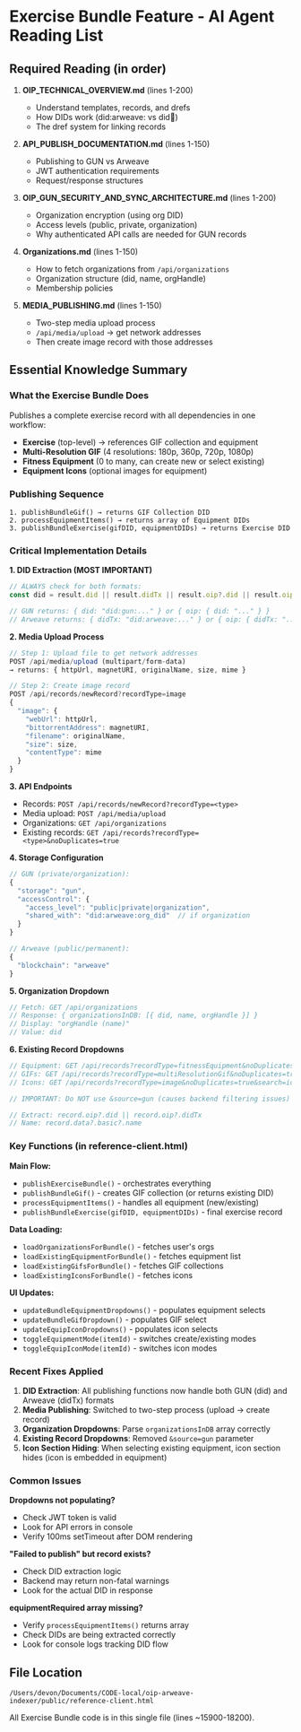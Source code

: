 # Exercise Bundle Feature - AI Agent Reading List

## Required Reading (in order)

1. **OIP_TECHNICAL_OVERVIEW.md** (lines 1-200)
   - Understand templates, records, and drefs
   - How DIDs work (did:arweave: vs did:gun:)
   - The dref system for linking records

2. **API_PUBLISH_DOCUMENTATION.md** (lines 1-150)
   - Publishing to GUN vs Arweave
   - JWT authentication requirements
   - Request/response structures

3. **OIP_GUN_SECURITY_AND_SYNC_ARCHITECTURE.md** (lines 1-200)
   - Organization encryption (using org DID)
   - Access levels (public, private, organization)
   - Why authenticated API calls are needed for GUN records

4. **Organizations.md** (lines 1-150)
   - How to fetch organizations from `/api/organizations`
   - Organization structure (did, name, orgHandle)
   - Membership policies

5. **MEDIA_PUBLISHING.md** (lines 1-150)
   - Two-step media upload process
   - `/api/media/upload` → get network addresses
   - Then create image record with those addresses

## Essential Knowledge Summary

### What the Exercise Bundle Does
Publishes a complete exercise record with all dependencies in one workflow:
- **Exercise** (top-level) → references GIF collection and equipment
- **Multi-Resolution GIF** (4 resolutions: 180p, 360p, 720p, 1080p)
- **Fitness Equipment** (0 to many, can create new or select existing)
- **Equipment Icons** (optional images for equipment)

### Publishing Sequence
```
1. publishBundleGif() → returns GIF Collection DID
2. processEquipmentItems() → returns array of Equipment DIDs
3. publishBundleExercise(gifDID, equipmentDIDs) → returns Exercise DID
```

### Critical Implementation Details

**1. DID Extraction (MOST IMPORTANT)**
```javascript
// ALWAYS check for both formats:
const did = result.did || result.didTx || result.oip?.did || result.oip?.didTx;

// GUN returns: { did: "did:gun:..." } or { oip: { did: "..." } }
// Arweave returns: { didTx: "did:arweave:..." } or { oip: { didTx: "..." } }
```

**2. Media Upload Process**
```javascript
// Step 1: Upload file to get network addresses
POST /api/media/upload (multipart/form-data)
→ returns: { httpUrl, magnetURI, originalName, size, mime }

// Step 2: Create image record
POST /api/records/newRecord?recordType=image
{
  "image": {
    "webUrl": httpUrl,
    "bittorrentAddress": magnetURI,
    "filename": originalName,
    "size": size,
    "contentType": mime
  }
}
```

**3. API Endpoints**
- Records: `POST /api/records/newRecord?recordType=<type>`
- Media upload: `POST /api/media/upload`
- Organizations: `GET /api/organizations`
- Existing records: `GET /api/records?recordType=<type>&noDuplicates=true`

**4. Storage Configuration**
```javascript
// GUN (private/organization):
{
  "storage": "gun",
  "accessControl": {
    "access_level": "public|private|organization",
    "shared_with": "did:arweave:org_did"  // if organization
  }
}

// Arweave (public/permanent):
{
  "blockchain": "arweave"
}
```

**5. Organization Dropdown**
```javascript
// Fetch: GET /api/organizations
// Response: { organizationsInDB: [{ did, name, orgHandle }] }
// Display: "orgHandle (name)"
// Value: did
```

**6. Existing Record Dropdowns**
```javascript
// Equipment: GET /api/records?recordType=fitnessEquipment&noDuplicates=true
// GIFs: GET /api/records?recordType=multiResolutionGif&noDuplicates=true
// Icons: GET /api/records?recordType=image&noDuplicates=true&search=icon

// IMPORTANT: Do NOT use &source=gun (causes backend filtering issues)

// Extract: record.oip?.did || record.oip?.didTx
// Name: record.data?.basic?.name
```

### Key Functions (in reference-client.html)

**Main Flow:**
- `publishExerciseBundle()` - orchestrates everything
- `publishBundleGif()` - creates GIF collection (or returns existing DID)
- `processEquipmentItems()` - handles all equipment (new/existing)
- `publishBundleExercise(gifDID, equipmentDIDs)` - final exercise record

**Data Loading:**
- `loadOrganizationsForBundle()` - fetches user's orgs
- `loadExistingEquipmentForBundle()` - fetches equipment list
- `loadExistingGifsForBundle()` - fetches GIF collections
- `loadExistingIconsForBundle()` - fetches icons

**UI Updates:**
- `updateBundleEquipmentDropdowns()` - populates equipment selects
- `updateBundleGifDropdown()` - populates GIF select
- `updateEquipIconDropdowns()` - populates icon selects
- `toggleEquipmentMode(itemId)` - switches create/existing modes
- `toggleEquipIconMode(itemId)` - switches icon modes

### Recent Fixes Applied

1. **DID Extraction**: All publishing functions now handle both GUN (did) and Arweave (didTx) formats
2. **Media Publishing**: Switched to two-step process (upload → create record)
3. **Organization Dropdowns**: Parse `organizationsInDB` array correctly
4. **Existing Record Dropdowns**: Removed `&source=gun` parameter
5. **Icon Section Hiding**: When selecting existing equipment, icon section hides (icon is embedded in equipment)

### Common Issues

**Dropdowns not populating?**
- Check JWT token is valid
- Look for API errors in console
- Verify 100ms setTimeout after DOM rendering

**"Failed to publish" but record exists?**
- Check DID extraction logic
- Backend may return non-fatal warnings
- Look for the actual DID in response

**equipmentRequired array missing?**
- Verify `processEquipmentItems()` returns array
- Check DIDs are being extracted correctly
- Look for console logs tracking DID flow

## File Location
`/Users/devon/Documents/CODE-local/oip-arweave-indexer/public/reference-client.html`

All Exercise Bundle code is in this single file (lines ~15900-18200).

